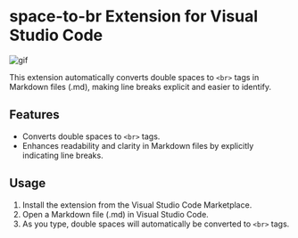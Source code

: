 # space-to-br Extension for Visual Studio Code

![gif](https://github.com/kazuki235/space-to-br/assets/74903972/a712a0b0-a06c-4c36-b9ad-b242d910b6c9)

This extension automatically converts double spaces to `<br>` tags in Markdown files (.md), making line breaks explicit and easier to identify.

## Features

- Converts double spaces to `<br>` tags.
- Enhances readability and clarity in Markdown files by explicitly indicating line breaks.

## Usage

1. Install the extension from the Visual Studio Code Marketplace.
2. Open a Markdown file (.md) in Visual Studio Code.
3. As you type, double spaces will automatically be converted to `<br>` tags.
